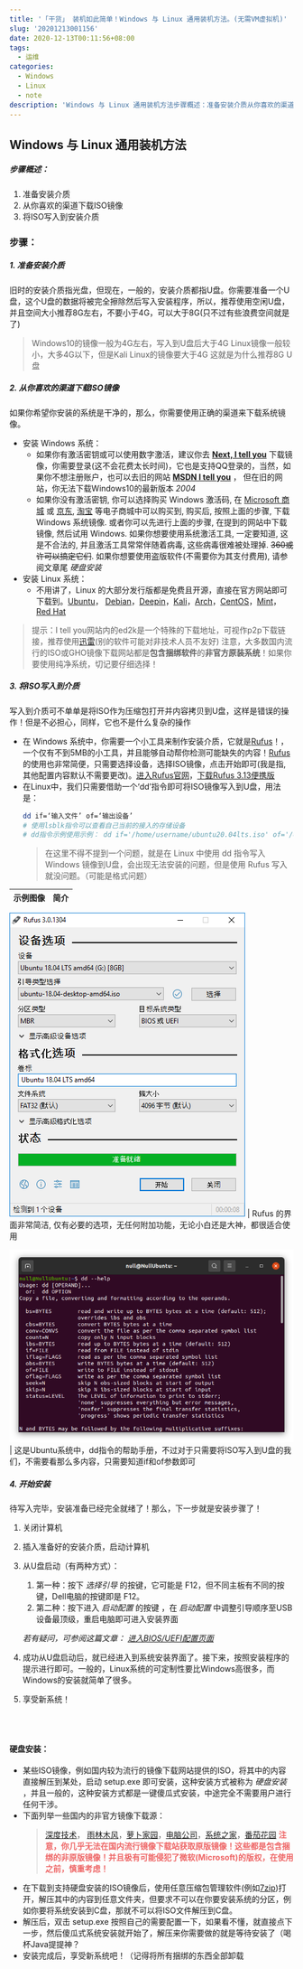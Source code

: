 ```yaml
---
title: '「干货」 装机如此简单！Windows 与 Linux 通用装机方法。(无需VM虚拟机)'
slug: '20201213001156'
date: 2020-12-13T00:11:56+08:00
tags:
  - 运维
categories:
  - Windows
  - Linux
  - note
description: 'Windows 与 Linux 通用装机方法步骤概述：准备安装介质从你喜欢的渠道下载ISO镜像将ISO写入到安装介质步骤：1. 准备安装介质旧时的安装介质指光盘，但现在，一般的，安装介质都指U盘。你需要准备一个U盘，这个U盘的数据将被完全擦除然后写入安装程序，所以，推荐使用空闲U盘，并且空间大小推荐8G左右，不要小于4G，可以大于8G(只不过有些浪费空间就是了)Windows10的镜像一般为4G左右，写入到U盘后大于4GLinux镜像一般较小，大多4G以下，但是Kali Linux的'
---
```


## Windows 与 Linux 通用装机方法

##### 步骤概述：

1. 准备安装介质
2. 从你喜欢的渠道下载ISO镜像
3. 将ISO写入到安装介质

### 步骤：

##### 1. 准备安装介质


   旧时的安装介质指光盘，但现在，一般的，安装介质都指U盘。你需要准备一个U盘，这个U盘的数据将被完全擦除然后写入安装程序，所以，推荐使用空闲U盘，并且空间大小推荐8G左右，不要小于4G，可以大于8G(只不过有些浪费空间就是了)
   

   > Windows10的镜像一般为4G左右，写入到U盘后大于4G
   > Linux镜像一般较小，大多4G以下，但是Kali Linux的镜像要大于4G
   > 这就是为什么推荐8G U盘


##### 2. 从你喜欢的渠道下载ISO镜像


   如果你希望你安装的系统是干净的，那么，你需要使用正确的渠道来下载系统镜像。
   

   - 安装 Windows 系统：
      - 如果你有激活密钥或可以使用数字激活，建议你去 **[Next, I tell you](https://next.itellyou.cn/)** 下载镜像，你需要登录(这不会花费太长时间)，它也是支持QQ登录的，当然，如果你不想注册账户，也可以去旧的网站 **[MSDN I tell you](https://next.itellyou.cn/)** ， 但在旧的网站，你无法下载Windows10的最新版本 *2004*
      - 如果你没有激活密钥, 你可以选择购买 Windows 激活码, 在 [Microsoft 商城](https://www.microsoft.com/) 或 [京东](https://search.jd.com/Search?keyword=Windows%E6%BF%80%E6%B4%BB%E7%A0%81), [淘宝](https://www.taobao.com/) 等电子商城中可以购买到, 购买后, 按照上面的步骤, 下载 Windows 系统镜像. 或者你可以先进行上面的步骤, 在提到的网站中下载镜像, 然后试用 Windows. 如果你想要使用系统激活工具, 一定要知道, 这是不合法的, 并且激活工具常常伴随着病毒, 这些病毒很难被处理掉. ~~360或许可以搞定它们~~. 如果你想要使用盗版软件(不需要你为其支付费用), 请参阅文章尾 *硬盘安装* 
   - 安装 Linux 系统：
      - 不用讲了，Linux 的大部分发行版都是免费且开源，直接在官方网站即可下载到。[Ubuntu](https://ubuntu.com/)， [Debian](https://www.debian.org/)，[Deepin](https://www.deepin.org/)，[Kali](https://www.kali.org/)，[Arch](https://www.archlinux.org/)，[CentOS](https://www.centos.org)，[Mint](https://linuxmint.com)，[Red Hat](https://www.redhat.com/)

> 提示：I tell you网站内的ed2k是一个特殊的下载地址，可视作p2p下载链接，推荐使用[迅雷](https://dl.xunlei.com/)(别的软件可能对非技术人员不友好)
> 注意，大多数国内流行的ISO或GHO镜像下载网站都是**包含捆绑软件**的**非官方原装系统**！如果你要使用纯净系统，切记要仔细选择！

##### 3. 将ISO写入到介质

写入到介质可不单单是将ISO作为压缩包打开并内容拷贝到U盘，这样是错误的操作！但是不必担心，同样，它也不是什么复杂的操作


- 在 Windows 系统中，你需要一个小工具来制作安装介质，它就是[Rufus](http://rufus.ie/)！， 一个仅有不到5MB的小工具，并且能够自动帮你检测可能缺失的内容！[Rufus](http://rufus.ie/)的使用也非常简便，只需要选择设备，选择ISO镜像，点击开始即可(我是指, 其他配置内容默认不需要更改)。[进入Rufus官网](http://rufus.ie)，[下载Rufus 3.13便携版](https://github.com/pbatard/rufus/releases/download/v3.13/rufus-3.13p.exe)
- 在Linux中，我们只需要借助一个‘dd’指令即可将ISO镜像写入到U盘，用法是：
   ```bash
   dd if=‘输入文件’ of=‘输出设备’
   # 使用lsblk指令可以查看自己当前的接入的存储设备
   # dd指令示例使用示例： dd if='/home/username/ubuntu20.04lts.iso' of='/dev/sda'
   ```
   > 在这里不得不提到一个问题，就是在 Linux 中使用 dd 指令写入 Windows 镜像到U盘，会出现无法安装的问题，但是使用 Rufus 写入就没问题。（可能是格式问题）



示例图像 | 简介
-- | --

![Rufus界面图像](images/20201212211500172.png) | Rufus 的界面非常简洁, 仅有必要的选项，无任何附加功能，无论小白还是大神，都很适合使用

![在这里插入图片描述](images/20201212212942916.png)| 这是Ubuntu系统中，dd指令的帮助手册，不过对于只需要将ISO写入到U盘的我们，不需要看那么多内容，只需要知道if和of参数即可


##### 4. 开始安装

待写入完毕，安装准备已经完全就绪了！那么，下一步就是安装步骤了！

1. 关闭计算机
2. 插入准备好的安装介质，启动计算机
3. 从U盘启动（有两种方式）：
      1. 第一种：按下 *选择引导* 的按键，它可能是 F12，但不同主板有不同的按键，Dell电脑的按键即是 F12。
      2. 第二种：按下进入 *启动配置* 的按键 ，在 *启动配置* 中调整引导顺序至USB设备最顶级，重启电脑即可进入安装界面 
     
     *若有疑问，可参阅这篇文章： [进入BIOS/UEFI配置页面](/p/20201212233309/)*
4. 成功从U盘启动后，就已经进入到系统安装界面了。接下来，按照安装程序的提示进行即可。一般的，Linux系统的可定制性要比Windows高很多，而Windows的安装就简单了很多。
5. 享受新系统！


<br/><br/>

#### 硬盘安装：

- 某些ISO镜像，例如国内较为流行的镜像下载网站提供的ISO，将其中的内容直接解压到某处，启动 setup.exe 即可安装，这种安装方式被称为 *硬盘安装* ，并且一般的，这种安装方式都是一键傻瓜式安装，中途完全不需要用户进行任何干涉。
- 下面列举一些国内的非官方镜像下载源：
   > [深度技术](http://www.deepinghost.com/)， [雨林木风](http://www.ylmfeng.com/)，[萝卜家园](http://www.luobojiayuanxt.com/)，[电脑公司](http://www.dngs.co/)，[系统之家](http://www.xitongzhijia.net/)，[番茄花园](http://www.winfanqie.com/)
   > <font color="#EE6666">**注意，你几乎无法在国内流行镜像下载站获取原版镜像！这些都是包含捆绑的非原版镜像！并且极有可能侵犯了微软(Microsoft)的版权，在使用之前，慎重考虑！**</font>
- 在下载到支持硬盘安装的ISO镜像后，使用任意压缩包管理软件(例如[7zip](https://www.7-zip.org/))打开，解压其中的内容到任意文件夹，但要求不可以在你要安装系统的分区，例如你要将系统安装到C盘，那就不可以将ISO文件解压到C盘。
- 解压后，双击 setup.exe 按照自己的需要配置一下，如果看不懂，就直接点下一步，然后傻瓜式系统安装就开始了，解压来你需要做的就是等待安装了（喝杯Java提提神？
- 安装完成后，享受新系统吧！（记得将所有捆绑的东西全部卸载
